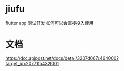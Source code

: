 # jiufu

flutter app 测试开发 如何可以会直接投入使用

# 文档

https://doc.apipost.net/docs/detail/3207d067c464000?target_id=20771fa432f001
